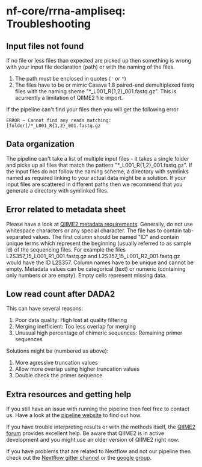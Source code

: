 # nf-core/rrna-ampliseq: Troubleshooting

## Input files not found

If no file or less files than expected are picked up then something is wrong with your input file declaration (path) or with the naming of the files.

1. The path must be enclosed in quotes (`'` or `"`)
2. The files have to be or mimic Casava 1.8 paired-end demultiplexed fastq files with the naming sheme "*_L001_R{1,2}_001.fastq.gz". This is acurrently a limitation of QIIME2 file import.

If the pipeline can't find your files then you will get the following error

```
ERROR ~ Cannot find any reads matching: [folder]/*_L001_R{1,2}_001.fastq.gz
```


## Data organization
The pipeline can't take a list of multiple input files - it takes a single folder and picks up all files that match the pattern "*_L001_R{1,2}_001.fastq.gz". If the input files do not follow the naming scheme, a directory with symlinks named as required linking to your actual data might be a solution. If your input files are scattered in different paths then we recommend that you generate a directory with symlinked files.

## Error related to metadata sheet

Please have a look at [QIIME2 metadata requirements](https://docs.qiime2.org/2018.6/tutorials/metadata). 
Generally, do not use whitespace characters or any special character.
The file has to contain tab-separated values. The first column should be named "ID" and contain unique terms which represent the beginning (usually referred to as sample id) of the sequencing files. 
For example the files L2S357_15_L001_R1_001.fastq.gz and L2S357_15_L001_R2_001.fastq.gz would have the ID L2S357.
Column names have to be unique and cannot be empty. Metadata values can be categorical (text) or numeric (containing only numbers or are empty). Empty cells represent missing data.

## Low read count after DADA2
This can have several reasons:
1. Poor data quality: High lost at quality filtering
2. Merging inefficient: Too less overlap for merging
3. Unusual high percentage of chimeric sequences: Remaining primer sequences

Solutions might be (numbered as above):
1. More agressive truncation values
2. Allow more overlap using higher truncation values
3. Double check the primer sequence



## Extra resources and getting help
If you still have an issue with running the pipeline then feel free to contact us.
Have a look at the [pipeline website](https://github.com/nf-core/rrna-ampliseq) to find out how.

If you have trouble interpreting results or with the methods itself, the [QIIME2 forum](https://forum.qiime2.org/) provides excellent help. Be aware that QIIME2 is in active development and you might use an older version of QIIME2 right now. 

If you have problems that are related to Nextflow and not our pipeline then check out the [Nextflow gitter channel](https://gitter.im/nextflow-io/nextflow) or the [google group](https://groups.google.com/forum/#!forum/nextflow).
